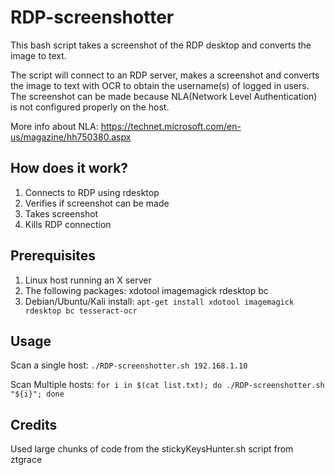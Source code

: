 # RDP-screenshotter

This bash script takes a screenshot of the RDP desktop and converts the image to text.

The script will connect to an RDP server, makes a screenshot and converts the image to text with OCR to obtain the username(s) of logged in users. The screenshot can be made because NLA(Network Level Authentication) is not configured properly on the host.

More info about NLA: https://technet.microsoft.com/en-us/magazine/hh750380.aspx

## How does it work?

1. Connects to RDP using rdesktop
2. Verifies if screenshot can be made
3. Takes screenshot
4. Kills RDP connection

## Prerequisites

1. Linux host running an X server
2. The following packages: xdotool imagemagick rdesktop bc
3. Debian/Ubuntu/Kali install: `apt-get install xdotool imagemagick rdesktop bc tesseract-ocr`


## Usage
Scan a single host: `./RDP-screenshotter.sh 192.168.1.10`

Scan Multiple hosts: `for i in $(cat list.txt); do ./RDP-screenshotter.sh "${i}"; done`

## Credits
Used large chunks of code from the stickyKeysHunter.sh script from ztgrace

